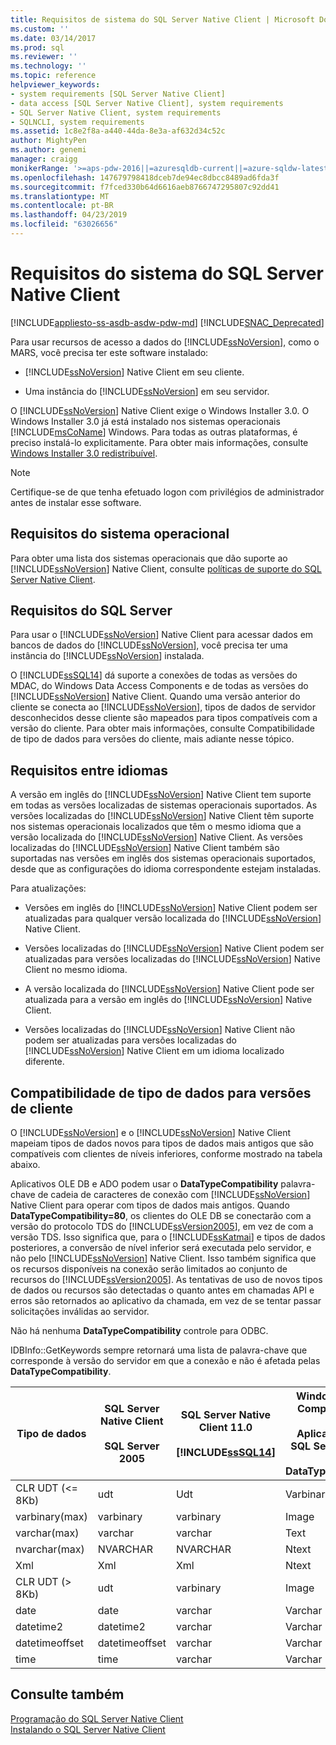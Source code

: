 ```yaml
---
title: Requisitos de sistema do SQL Server Native Client | Microsoft Docs
ms.custom: ''
ms.date: 03/14/2017
ms.prod: sql
ms.reviewer: ''
ms.technology: ''
ms.topic: reference
helpviewer_keywords:
- system requirements [SQL Server Native Client]
- data access [SQL Server Native Client], system requirements
- SQL Server Native Client, system requirements
- SQLNCLI, system requirements
ms.assetid: 1c8e2f8a-a440-44da-8e3a-af632d34c52c
author: MightyPen
ms.author: genemi
manager: craigg
monikerRange: '>=aps-pdw-2016||=azuresqldb-current||=azure-sqldw-latest||>=sql-server-2016||=sqlallproducts-allversions||>=sql-server-linux-2017||=azuresqldb-mi-current'
ms.openlocfilehash: 147679798418dceb7de94ec8dbcc8489ad6fda3f
ms.sourcegitcommit: f7fced330b64d6616aeb8766747295807c92dd41
ms.translationtype: MT
ms.contentlocale: pt-BR
ms.lasthandoff: 04/23/2019
ms.locfileid: "63026656"
---
```

# <a name="system-requirements-for-sql-server-native-client"></a>Requisitos do sistema do SQL Server Native Client
[!INCLUDE[appliesto-ss-asdb-asdw-pdw-md](../../includes/appliesto-ss-asdb-asdw-pdw-md.md)]
[!INCLUDE[SNAC_Deprecated](../../includes/snac-deprecated.md)]

  Para usar recursos de acesso a dados do [!INCLUDE[ssNoVersion](../../includes/ssnoversion-md.md)], como o MARS, você precisa ter este software instalado:  
  
-   [!INCLUDE[ssNoVersion](../../includes/ssnoversion-md.md)] Native Client em seu cliente.  
  
-   Uma instância do [!INCLUDE[ssNoVersion](../../includes/ssnoversion-md.md)] em seu servidor.  
  
 O [!INCLUDE[ssNoVersion](../../includes/ssnoversion-md.md)] Native Client exige o Windows Installer 3.0. O Windows Installer 3.0 já está instalado nos sistemas operacionais [!INCLUDE[msCoName](../../includes/msconame-md.md)] Windows. Para todas as outras plataformas, é preciso instalá-lo explicitamente. Para obter mais informações, consulte [Windows Installer 3.0 redistribuível](https://go.microsoft.com/fwlink/?LinkId=46459).  
  
> [!NOTE]  
>  Certifique-se de que tenha efetuado logon com privilégios de administrador antes de instalar esse software.  
  
## <a name="operating-system-requirements"></a>Requisitos do sistema operacional  
 Para obter uma lista dos sistemas operacionais que dão suporte ao [!INCLUDE[ssNoVersion](../../includes/ssnoversion-md.md)] Native Client, consulte [políticas de suporte do SQL Server Native Client](../../relational-databases/native-client/applications/support-policies-for-sql-server-native-client.md).  
  
## <a name="sql-server-requirements"></a>Requisitos do SQL Server  
 Para usar o [!INCLUDE[ssNoVersion](../../includes/ssnoversion-md.md)] Native Client para acessar dados em bancos de dados do [!INCLUDE[ssNoVersion](../../includes/ssnoversion-md.md)], você precisa ter uma instância do [!INCLUDE[ssNoVersion](../../includes/ssnoversion-md.md)] instalada.  
  
 O [!INCLUDE[ssSQL14](../../includes/sssql14-md.md)] dá suporte a conexões de todas as versões do MDAC, do Windows Data Access Components e de todas as versões do [!INCLUDE[ssNoVersion](../../includes/ssnoversion-md.md)] Native Client. Quando uma versão anterior do cliente se conecta ao [!INCLUDE[ssNoVersion](../../includes/ssnoversion-md.md)], tipos de dados de servidor desconhecidos desse cliente são mapeados para tipos compatíveis com a versão do cliente. Para obter mais informações, consulte Compatibilidade de tipo de dados para versões do cliente, mais adiante nesse tópico.  
  
## <a name="cross-language-requirements"></a>Requisitos entre idiomas  
 A versão em inglês do [!INCLUDE[ssNoVersion](../../includes/ssnoversion-md.md)] Native Client tem suporte em todas as versões localizadas de sistemas operacionais suportados. As versões localizadas do [!INCLUDE[ssNoVersion](../../includes/ssnoversion-md.md)] Native Client têm suporte nos sistemas operacionais localizados que têm o mesmo idioma que a versão localizada do [!INCLUDE[ssNoVersion](../../includes/ssnoversion-md.md)] Native Client. As versões localizadas do [!INCLUDE[ssNoVersion](../../includes/ssnoversion-md.md)] Native Client também são suportadas nas versões em inglês dos sistemas operacionais suportados, desde que as configurações do idioma correspondente estejam instaladas.  
  
 Para atualizações:  
  
-   Versões em inglês do [!INCLUDE[ssNoVersion](../../includes/ssnoversion-md.md)] Native Client podem ser atualizadas para qualquer versão localizada do [!INCLUDE[ssNoVersion](../../includes/ssnoversion-md.md)] Native Client.  
  
-   Versões localizadas do [!INCLUDE[ssNoVersion](../../includes/ssnoversion-md.md)] Native Client podem ser atualizadas para versões localizadas do [!INCLUDE[ssNoVersion](../../includes/ssnoversion-md.md)] Native Client no mesmo idioma.  
  
-   A versão localizada do [!INCLUDE[ssNoVersion](../../includes/ssnoversion-md.md)] Native Client pode ser atualizada para a versão em inglês do [!INCLUDE[ssNoVersion](../../includes/ssnoversion-md.md)] Native Client.  
  
-   Versões localizadas do [!INCLUDE[ssNoVersion](../../includes/ssnoversion-md.md)] Native Client não podem ser atualizadas para versões localizadas do [!INCLUDE[ssNoVersion](../../includes/ssnoversion-md.md)] Native Client em um idioma localizado diferente.  
  
## <a name="data-type-compatibility-for-client-versions"></a>Compatibilidade de tipo de dados para versões de cliente  
 O [!INCLUDE[ssNoVersion](../../includes/ssnoversion-md.md)] e o [!INCLUDE[ssNoVersion](../../includes/ssnoversion-md.md)] Native Client mapeiam tipos de dados novos para tipos de dados mais antigos que são compatíveis com clientes de níveis inferiores, conforme mostrado na tabela abaixo.  
  
 Aplicativos OLE DB e ADO podem usar o **DataTypeCompatibility** palavra-chave de cadeia de caracteres de conexão com [!INCLUDE[ssNoVersion](../../includes/ssnoversion-md.md)] Native Client para operar com tipos de dados mais antigos. Quando **DataTypeCompatibility=80**, os clientes do OLE DB se conectarão com a versão do protocolo TDS do [!INCLUDE[ssVersion2005](../../includes/ssversion2005-md.md)], em vez de com a versão TDS. Isso significa que, para o [!INCLUDE[ssKatmai](../../includes/sskatmai-md.md)] e tipos de dados posteriores, a conversão de nível inferior será executada pelo servidor, e não pelo [!INCLUDE[ssNoVersion](../../includes/ssnoversion-md.md)] Native Client. Isso também significa que os recursos disponíveis na conexão serão limitados ao conjunto de recursos do [!INCLUDE[ssVersion2005](../../includes/ssversion2005-md.md)]. As tentativas de uso de novos tipos de dados ou recursos são detectadas o quanto antes em chamadas API e erros são retornados ao aplicativo da chamada, em vez de se tentar passar solicitações inválidas ao servidor.  
  
 Não há nenhuma **DataTypeCompatibility** controle para ODBC.  
  
 IDBInfo::GetKeywords sempre retornará uma lista de palavra-chave que corresponde à versão do servidor em que a conexão e não é afetada pelas **DataTypeCompatibility**.  
  
|Tipo de dados|SQL Server Native Client<br /><br /> SQL Server 2005|SQL Server Native Client 11.0<br /><br /> [!INCLUDE[ssSQL14](../../includes/sssql14-md.md)]|Windows Data Access Components, MDAC e<br /><br /> Aplicativos OLE DB do SQL Server Native Client com DataTypeCompatibility=80|  
|---------------|--------------------------------------------------|-------------------------------------------------------------|-------------------------------------------------------------------------------------------------------------------------------|  
|CLR UDT (\<= 8Kb)|udt|Udt|Varbinary|  
|varbinary(max)|varbinary|varbinary|Image|  
|varchar(max)|varchar|varchar|Text|  
|nvarchar(max)|NVARCHAR|NVARCHAR|Ntext|  
|Xml|Xml|Xml|Ntext|  
|CLR UDT (> 8Kb)|udt|varbinary|Image|  
|date|date|varchar|Varchar|  
|datetime2|datetime2|varchar|Varchar|  
|datetimeoffset|datetimeoffset|varchar|Varchar|  
|time|time|varchar|Varchar|  
  
## <a name="see-also"></a>Consulte também  
 [Programação do SQL Server Native Client](../../relational-databases/native-client/sql-server-native-client-programming.md)   
 [Instalando o SQL Server Native Client](../../relational-databases/native-client/applications/installing-sql-server-native-client.md)  
  
  
